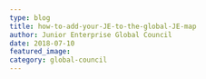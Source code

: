 ```yaml
---
type: blog
title: how-to-add-your-JE-to-the-global-JE-map
author: Junior Enterprise Global Council
date: 2018-07-10
featured_image:
category: global-council
---
```

